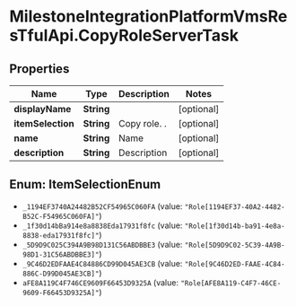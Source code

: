 # MilestoneIntegrationPlatformVmsResTfulApi.CopyRoleServerTask

## Properties
Name | Type | Description | Notes
------------ | ------------- | ------------- | -------------
**displayName** | **String** |  | [optional] 
**itemSelection** | **String** | Copy role. . | [optional] 
**name** | **String** | Name | [optional] 
**description** | **String** | Description | [optional] 

<a name="ItemSelectionEnum"></a>
## Enum: ItemSelectionEnum

* `_1194EF3740A24482B52CF54965C060FA` (value: `"Role[1194EF37-40A2-4482-B52C-F54965C060FA]"`)
* `_1f30d14bBa914e8a8838Eda17931f8fc` (value: `"Role[1f30d14b-ba91-4e8a-8838-eda17931f8fc]"`)
* `_5D9D9C025C394A9B98D131C56ABDBBE3` (value: `"Role[5D9D9C02-5C39-4A9B-98D1-31C56ABDBBE3]"`)
* `_9C46D2EDFAAE4C84886CD99D045AE3CB` (value: `"Role[9C46D2ED-FAAE-4C84-886C-D99D045AE3CB]"`)
* `aFE8A119C4F746CE9609F66453D9325A` (value: `"Role[AFE8A119-C4F7-46CE-9609-F66453D9325A]"`)

